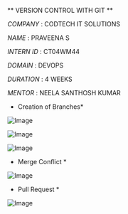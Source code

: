 ** VERSION CONTROL WITH GIT **

*COMPANY* : CODTECH IT SOLUTIONS

*NAME* : PRAVEENA S

*INTERN ID* :  CT04WM44

*DOMAIN* : DEVOPS

*DURATION* : 4 WEEKS

*MENTOR* : NEELA SANTHOSH KUMAR 

* Creation of Branches*
  
![Image](https://github.com/user-attachments/assets/0927b8d2-a6d7-49b5-8b43-2dfcc0025686)

![Image](https://github.com/user-attachments/assets/1878682e-d740-468c-8ab6-558ce43ea0f9)

![Image](https://github.com/user-attachments/assets/891ea1fe-aac8-4836-9939-544c1b79c96b)


* Merge Conflict *
  
![Image](https://github.com/user-attachments/assets/25e4264f-0591-4592-904a-c2351f11970c)

* Pull Request *
  
![Image](https://github.com/user-attachments/assets/e35f34d8-0d08-47a3-b5c1-b61016ffef72)







